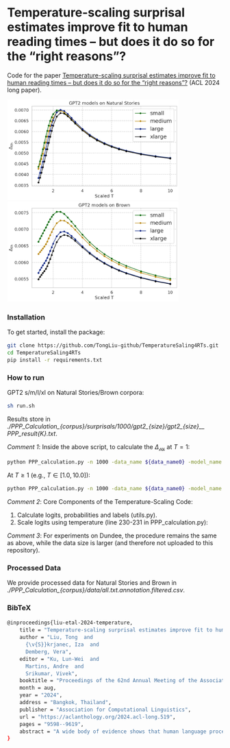 # Temperature-scaling surprisal estimates improve fit to human reading times – but does it do so for the “right reasons”?

Code for the paper [Temperature-scaling surprisal estimates improve fit to human reading times – but does it do so for the “right reasons”?](https://arxiv.org/pdf/2311.09325) (ACL 2024 long paper).



[<img src="https://github.com/TongLiu-github/TemperatureSaling4RTs/blob/main/figures/optimal_T_gpt2_naturalstories.png" alt="viewer" width="400">](https://prismarinejs.github.io/prismarine-viewer/)
[<img src="https://github.com/TongLiu-github/TemperatureSaling4RTs/blob/main/figures/optimal_T_gpt2_brown.png" alt="viewer" width="400">](https://prismarinejs.github.io/prismarine-viewer/)

<h3> Installation </h3>
To get started, install the package:  

```bash
git clone https://github.com/TongLiu-github/TemperatureSaling4RTs.git
cd TemperatureSaling4RTs
pip install -r requirements.txt
```  

<h3> How to run </h3>

GPT2 s/m/l/xl on Natural Stories/Brown corpora:   

```bash
sh run.sh
```
Results store in *./PPP_Calculation_{corpus}/surprisals/1000/gpt2_{size}/gpt2_{size}__ PPP_result{K}.txt*.  

*Comment 1*: Inside the above script, to calculate the $\Delta_{\mathcal{llh}}$ at $T=1$: 
```bash
python PPP_calculation.py -n 1000 -data_name ${data_name0} -model_name ${model_name0} -cuda_num "0"  -K 10 -T_optimal 1.0
```
At $T\geq1$ (e.g., $T \in [1.0, 10.0]$):  
```bash
python PPP_calculation.py -n 1000 -data_name ${data_name0} -model_name ${model_name0} -cuda_num "0"  -K 0 
```     


*Comment 2*: Core Components of the Temperature-Scaling Code:  
1. Calculate logits, probabilities and labels (utils.py).
2. Scale logits using temperature (line 230-231 in PPP_calculation.py):  

*Comment 3*: For experiments on Dundee, the procedure remains the same as above, while the data size is larger (and therefore not uploaded to this repository). 

<h3> Processed Data </h3>  

We provide processed data for Natural Stories and Brown in *./PPP_Calculation_{corpus}/data/all.txt.annotation.filtered.csv*. 

<h3> BibTeX </h3>  

```bash
@inproceedings{liu-etal-2024-temperature,
    title = "Temperature-scaling surprisal estimates improve fit to human reading times {--} but does it do so for the {``}right reasons{''}?",
    author = "Liu, Tong  and
      {\v{S}}krjanec, Iza  and
      Demberg, Vera",
    editor = "Ku, Lun-Wei  and
      Martins, Andre  and
      Srikumar, Vivek",
    booktitle = "Proceedings of the 62nd Annual Meeting of the Association for Computational Linguistics (Volume 1: Long Papers)",
    month = aug,
    year = "2024",
    address = "Bangkok, Thailand",
    publisher = "Association for Computational Linguistics",
    url = "https://aclanthology.org/2024.acl-long.519",
    pages = "9598--9619",
    abstract = "A wide body of evidence shows that human language processing difficulty is predicted by the information-theoretic measure surprisal, a word{'}s negative log probability in context. However, it is still unclear how to best estimate these probabilities needed for predicting human processing difficulty {--} while a long-standing belief held that models with lower perplexity would provide more accurate estimates of word predictability, and therefore lead to better reading time predictions, recent work has shown that for very large models, psycholinguistic predictive power decreases. One reason could be that language models might be more confident of their predictions than humans, because they have had exposure to several magnitudes more data. In this paper, we test what effect temperature-scaling of large language model (LLM) predictions has on surprisal estimates and their predictive power of reading times of English texts. Firstly, we show that calibration of large language models typically improves with model size, i.e. poorer calibration cannot account for poorer fit to reading times. Secondly, we find that temperature-scaling probabilities lead to a systematically better fit to reading times (up to 89{\%} improvement in delta log likelihood), across several reading time corpora. Finally, we show that this improvement in fit is chiefly driven by words that are composed of multiple subword tokens.",
}
```   

